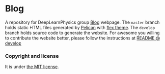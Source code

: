 # Blog
A repository for DeepLearnPhysics group [Blog](https://deeplearnphysics.org) webpage.
The `master` branch holds static HTML files generated by [Pelican](http://docs.getpelican.com/en/stable/) with [flex theme](https://github.com/alexandrevicenzi/Flex).
The `develop` branch holds source code to generate the website. For awesome you willing to contribute the website better, please follow the instructions at [README @ develop](https://github.com/DeepLearnPhysics/Blog/blob/develop/README.md)

### Copyright and license

It is under [the MIT license](/LICENSE).
